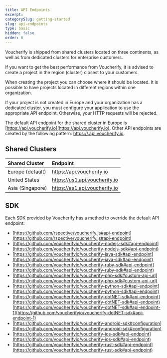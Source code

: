 ```yaml
---
title: API Endpoints
excerpt: 
categorySlug: getting-started
slug: api-endpoints
type: basic
hidden: false
order: 6
---
```


Voucherify is shipped from shared clusters located on three continents, as well as from dedicated clusters for enterprise customers.

If you want to get the best performance from Voucherify, it is advised to create a project in the region (cluster) closest to your customers.

When creating the project you can choose where it should be located. It is possible to have projects located in different regions within one organization.

If your project is not created in Europe and your organization has a dedicated cluster, you must configure your application to use the appropriate API endpoint. Otherwise, your HTTP requests will be rejected.

The default API endpoint for the shared cluster in Europe is [https://api.voucherify.io](https://api.voucherify.io). Other API endpoints are created by the following pattern: [https://<region>.api.voucherify.io](https://<region>.api.voucherify.io).

## Shared Clusters

| **Shared Cluster** | **Endpoint** |
|:---|:---|
| Europe (default) | https://api.voucherify.io |
| United States | https://us1.api.voucherify.io |
| Asia (Singapore) | https://as1.api.voucherify.io |

## SDK

Each SDK provided by Voucherify has a method to override the default API endpoint:
  * [https://github.com/rspective/voucherify.js#api-endpoint](https://github.com/rspective/voucherify.js#api-endpoint)
  * [https://github.com/voucherifyio/voucherify-nodejs-sdk#api-endpoint](https://github.com/voucherifyio/voucherify-nodejs-sdk#api-endpoint)
  * [https://github.com/voucherifyio/voucherify-java-sdk#api-endpoint](https://github.com/voucherifyio/voucherify-java-sdk#api-endpoint)
  * [https://github.com/voucherifyio/voucherify-ruby-sdk#api-endpoint](https://github.com/voucherifyio/voucherify-ruby-sdk#api-endpoint)
  * [https://github.com/voucherifyio/voucherify-php-sdk#custom-api-url](https://github.com/voucherifyio/voucherify-php-sdk#custom-api-url)
  * [https://github.com/voucherifyio/voucherify-python-sdk#api-endpoint](https://github.com/voucherifyio/voucherify-python-sdk#api-endpoint)
  * [https://github.com/voucherifyio/voucherify-dotNET-sdk#api-endpoint](https://github.com/voucherifyio/voucherify-dotNET-sdk#api-endpoint)    
    [https://github.com/voucherifyio/voucherify-dotNET-sdk#api-endpoint-1](https://github.com/voucherifyio/voucherify-dotNET-sdk#api-endpoint-1)
  * [https://github.com/voucherifyio/voucherify-android-sdk#configuration](https://github.com/voucherifyio/voucherify-android-sdk#configuration)
  * [https://github.com/voucherifyio/voucherify-ios-sdk#api-endpoint](https://github.com/voucherifyio/voucherify-ios-sdk#api-endpoint)
  * [https://github.com/voucherifyio/voucherify-rust-sdk#api-endpoint](https://github.com/voucherifyio/voucherify-rust-sdk#api-endpoint)
